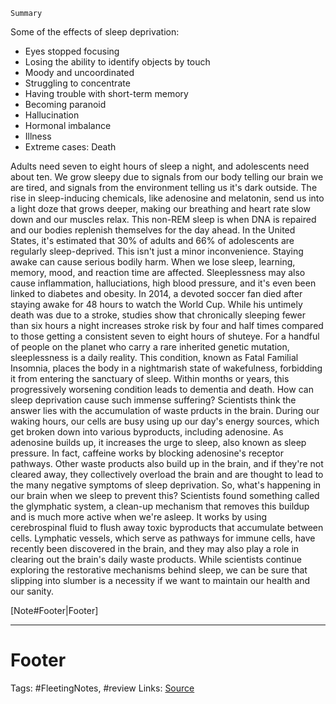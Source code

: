 `Summary`

Some of the effects of sleep deprivation:
- Eyes stopped focusing 
- Losing the ability to identify objects by touch
- Moody and uncoordinated
- Struggling to concentrate
- Having trouble with short-term memory
- Becoming paranoid
- Hallucination 
- Hormonal imbalance
- Illness
- Extreme cases: Death

Adults need seven to eight hours of sleep a night, and adolescents need about ten. We grow sleepy due to signals from our body telling our brain we are tired, and signals from the environment telling us it's dark outside. The rise in sleep-inducing chemicals, like adenosine and melatonin, send us into a light doze  that grows deeper, making our breathing and heart rate slow down and our muscles relax. This non-REM sleep is when DNA is repaired and our bodies replenish themselves for the day ahead. In the United States, it's estimated that 30% of adults and 66% of adolescents are regularly sleep-deprived. This isn't just a minor inconvenience. Staying awake can cause serious bodily harm. When we lose sleep, learning, memory, mood, and reaction time are affected. Sleeplessness may also cause inflammation, halluciations, high blood pressure, and it's even been linked to diabetes and obesity. In 2014, a devoted soccer fan died after staying awake for 48 hours to watch the World Cup. While his untimely death was due to a stroke, studies show that chronically sleeping fewer than six hours a night increases stroke risk by four and half times compared to those getting a consistent seven to eight hours of shuteye. For a handful of people on the planet who carry a rare inherited genetic mutation, sleeplessness is a daily reality. This condition, known as Fatal Familial Insomnia, places the body in a nightmarish state of wakefulness, forbidding it from entering the sanctuary of sleep. Within months or years, this progressively worsening condition leads to dementia and death. How can sleep deprivation cause such immense suffering? Scientists think the answer lies with the accumulation of waste prducts in the brain. During our waking hours, our cells are busy using up our day's energy sources, which get broken down into various byproducts, including adenosine. As adenosine builds up, it increases the urge to sleep, also known as sleep pressure. In fact, caffeine works by blocking adenosine's receptor pathways. Other waste products also build up in the brain, and if they're not cleared away, they collectively overload the brain and are thought to lead to the many negative symptoms of sleep deprivation. So, what's happening in our brain when we sleep to prevent this? Scientists found something called the glymphatic system, a clean-up mechanism that removes this buildup and is much more active when we're asleep. It works by using cerebrospinal fluid to flush away toxic byproducts that accumulate between cells. Lymphatic vessels, which serve as pathways for immune cells, have recently been discovered in the brain, and they may also play a role in clearing out the brain's daily waste products. While scientists continue exploring the restorative mechanisms behind sleep, we can be sure that slipping into slumber is a necessity if we want to maintain our health and our sanity.


[Note#Footer|Footer]

---
# Footer
Tags: #FleetingNotes, #review
Links: 
[Source]()
<!--stackedit_data:
eyJoaXN0b3J5IjpbLTE0NDk1NjI3NTUsLTE0Mjk3MDQxMDEsNj
IxMDY2MDIsLTcxMjY0MDc5MV19
-->